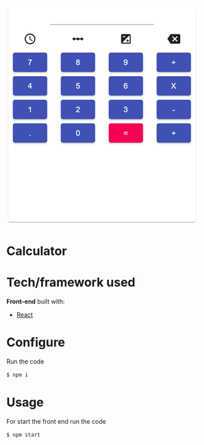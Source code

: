 ![calc image](../img/logo.png)

# Calculator

# Tech/framework used

**Front-end** built with:
* [React](https://reactjs.org/)

# Configure

Run the code

```sh
$ npm i
```

# Usage

For start the front end run the code

```sh
$ npm start
```